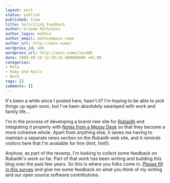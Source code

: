 ```yaml
---
layout: post
status: publish
published: true
title: Soliciting Feedback
author: Graeme Mathieson
author_login: mathie
author_email: mathie@woss.name
author_url: http://woss.name/
wordpress_id: 486
wordpress_url: http://woss.name/?p=486
date: 2008-09-18 12:28:32.000000000 +01:00
categories:
- Meta
- Ruby and Rails
- Work
tags: []
comments: []
---
```

It's been a while since I posted here, hasn't it?  I'm hoping to be able to pick things up again soon, but I've been absolutely swamped with work and family life...

I'm in the process of developing a brand new site for [Rubaidh](http://www.rubaidh.com/) and integrating it properly with [Notes from a Messy Desk](http://woss.name/) so that they become a more cohesive whole.  Apart from anything else, it saves me having to maintain a separate news section on the Rubaidh web site, and it reminds visitors here that I'm available for hire (hint, hint!).

Anyhow, as part of the revamp, I'm looking to collect some feedback on Rubaidh's work so far.  Part of that work has been writing and building this blog over the past few years.  So this is where you folks come in.  <a href="http://www.surveymonkey.com/s.aspx?sm=CeJREnitsTrrw2Ex1JQDMQ_3d_3d">Please fill in this survey</a> and give me some feedback on what you think of my writing and our open source software contributions.
